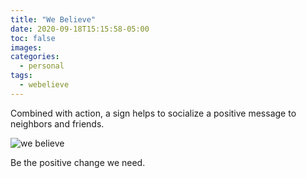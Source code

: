 ```yaml
---
title: "We Believe"
date: 2020-09-18T15:15:58-05:00
toc: false
images:
categories:
  - personal
tags: 
  - webelieve
---
```


Combined with action, a sign helps to socialize a positive message to neighbors and friends.

![we believe](/images/webelieve.png)

Be the positive change we need.
